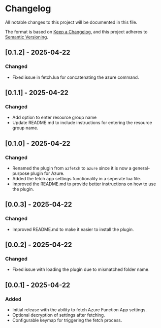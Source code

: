 # Changelog

All notable changes to this project will be documented in this file.

The format is based on [Keep a Changelog](https://keepachangelog.com/en/1.0.0/),
and this project adheres to [Semantic Versioning](https://semver.org/spec/v2.0.0.html).

## [0.1.2] - 2025-04-22

### Changed

- Fixed issue in fetch.lua for concatenating the azure command.

## [0.1.1] - 2025-04-22

### Changed

- Add option to enter resource group name
- Update README.md to include instructions for entering the resource group name.

## [0.1.0] - 2025-04-22

### Changed

- Renamed the plugin from `azfetch` to `azure` since it is now a general-purpose plugin for Azure.
- Added the fetch app settings functionality in a seperate lua file.
- Improved the README.md to provide better instructions on how to use the plugin.

## [0.0.3] - 2025-04-22

### Changed

- Improved README.md to make it easier to install the plugin.

## [0.0.2] - 2025-04-22

### Changed

- Fixed issue with loading the plugin due to mismatched folder name.

## [0.0.1] - 2025-04-22

### Added

- Initial release with the ability to fetch Azure Function App settings.
- Optional decryption of settings after fetching.
- Configurable keymap for triggering the fetch process.
